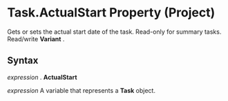 
# Task.ActualStart Property (Project)

Gets or sets the actual start date of the task. Read-only for summary tasks. Read/write  **Variant** .


## Syntax

 _expression_ . **ActualStart**

 _expression_ A variable that represents a **Task** object.

